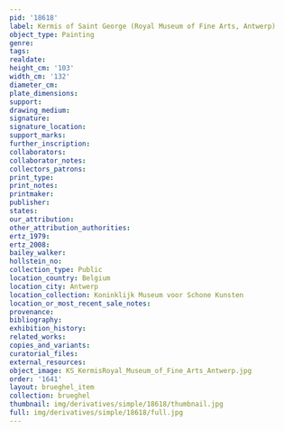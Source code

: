```yaml
---
pid: '18618'
label: Kermis of Saint George (Royal Museum of Fine Arts, Antwerp)
object_type: Painting
genre: 
tags: 
realdate: 
height_cm: '103'
width_cm: '132'
diameter_cm: 
plate_dimensions: 
support: 
drawing_medium: 
signature: 
signature_location: 
support_marks: 
further_inscription: 
collaborators: 
collaborator_notes: 
collectors_patrons: 
print_type: 
print_notes: 
printmaker: 
publisher: 
states: 
our_attribution: 
other_attribution_authorities: 
ertz_1979: 
ertz_2008: 
bailey_walker: 
hollstein_no: 
collection_type: Public
location_country: Belgium
location_city: Antwerp
location_collection: Koninklijk Museum voor Schone Kunsten
location_or_most_recent_sale_notes: 
provenance: 
bibliography: 
exhibition_history: 
related_works: 
copies_and_variants: 
curatorial_files: 
external_resources: 
object_image: KS_KermisRoyal_Museum_of_Fine_Arts_Antwerp.jpg
order: '1641'
layout: brueghel_item
collection: brueghel
thumbnail: img/derivatives/simple/18618/thumbnail.jpg
full: img/derivatives/simple/18618/full.jpg
---
```

